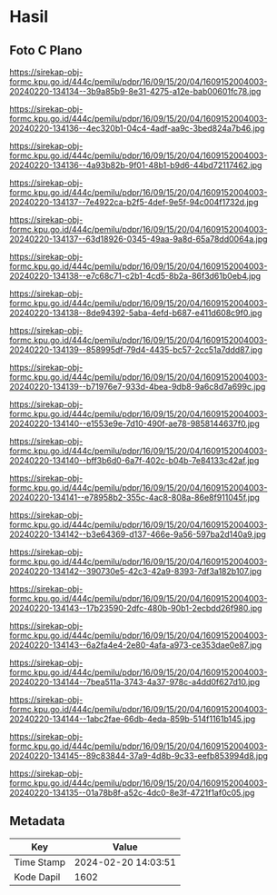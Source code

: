 # Hasil

## Foto C Plano

https://sirekap-obj-formc.kpu.go.id/444c/pemilu/pdpr/16/09/15/20/04/1609152004003-20240220-134134--3b9a85b9-8e31-4275-a12e-bab00601fc78.jpg

https://sirekap-obj-formc.kpu.go.id/444c/pemilu/pdpr/16/09/15/20/04/1609152004003-20240220-134136--4ec320b1-04c4-4adf-aa9c-3bed824a7b46.jpg

https://sirekap-obj-formc.kpu.go.id/444c/pemilu/pdpr/16/09/15/20/04/1609152004003-20240220-134136--4a93b82b-9f01-48b1-b9d6-44bd72117462.jpg

https://sirekap-obj-formc.kpu.go.id/444c/pemilu/pdpr/16/09/15/20/04/1609152004003-20240220-134137--7e4922ca-b2f5-4def-9e5f-94c004f1732d.jpg

https://sirekap-obj-formc.kpu.go.id/444c/pemilu/pdpr/16/09/15/20/04/1609152004003-20240220-134137--63d18926-0345-49aa-9a8d-65a78dd0064a.jpg

https://sirekap-obj-formc.kpu.go.id/444c/pemilu/pdpr/16/09/15/20/04/1609152004003-20240220-134138--e7c68c71-c2b1-4cd5-8b2a-86f3d61b0eb4.jpg

https://sirekap-obj-formc.kpu.go.id/444c/pemilu/pdpr/16/09/15/20/04/1609152004003-20240220-134138--8de94392-5aba-4efd-b687-e411d608c9f0.jpg

https://sirekap-obj-formc.kpu.go.id/444c/pemilu/pdpr/16/09/15/20/04/1609152004003-20240220-134139--858995df-79d4-4435-bc57-2cc51a7ddd87.jpg

https://sirekap-obj-formc.kpu.go.id/444c/pemilu/pdpr/16/09/15/20/04/1609152004003-20240220-134139--b71976e7-933d-4bea-9db8-9a6c8d7a699c.jpg

https://sirekap-obj-formc.kpu.go.id/444c/pemilu/pdpr/16/09/15/20/04/1609152004003-20240220-134140--e1553e9e-7d10-490f-ae78-9858144637f0.jpg

https://sirekap-obj-formc.kpu.go.id/444c/pemilu/pdpr/16/09/15/20/04/1609152004003-20240220-134140--bff3b6d0-6a7f-402c-b04b-7e84133c42af.jpg

https://sirekap-obj-formc.kpu.go.id/444c/pemilu/pdpr/16/09/15/20/04/1609152004003-20240220-134141--e78958b2-355c-4ac8-808a-86e8f911045f.jpg

https://sirekap-obj-formc.kpu.go.id/444c/pemilu/pdpr/16/09/15/20/04/1609152004003-20240220-134142--b3e64369-d137-466e-9a56-597ba2d140a9.jpg

https://sirekap-obj-formc.kpu.go.id/444c/pemilu/pdpr/16/09/15/20/04/1609152004003-20240220-134142--390730e5-42c3-42a9-8393-7df3a182b107.jpg

https://sirekap-obj-formc.kpu.go.id/444c/pemilu/pdpr/16/09/15/20/04/1609152004003-20240220-134143--17b23590-2dfc-480b-90b1-2ecbdd26f980.jpg

https://sirekap-obj-formc.kpu.go.id/444c/pemilu/pdpr/16/09/15/20/04/1609152004003-20240220-134143--6a2fa4e4-2e80-4afa-a973-ce353dae0e87.jpg

https://sirekap-obj-formc.kpu.go.id/444c/pemilu/pdpr/16/09/15/20/04/1609152004003-20240220-134144--7bea511a-3743-4a37-978c-a4dd0f627d10.jpg

https://sirekap-obj-formc.kpu.go.id/444c/pemilu/pdpr/16/09/15/20/04/1609152004003-20240220-134144--1abc2fae-66db-4eda-859b-514f1161b145.jpg

https://sirekap-obj-formc.kpu.go.id/444c/pemilu/pdpr/16/09/15/20/04/1609152004003-20240220-134145--89c83844-37a9-4d8b-9c33-eefb853994d8.jpg

https://sirekap-obj-formc.kpu.go.id/444c/pemilu/pdpr/16/09/15/20/04/1609152004003-20240220-134135--01a78b8f-a52c-4dc0-8e3f-4721f1af0c05.jpg


## Metadata

| Key        | Value               |
| ---------- | ------------------- |
| Time Stamp | 2024-02-20 14:03:51 |
| Kode Dapil | 1602                |



